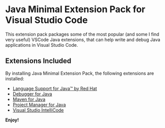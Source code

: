 # Java Minimal Extension Pack for Visual Studio Code



This extension pack packages some of the most popular (and some I find very useful) VSCode Java extensions,
that can help write and debug Java applications in Visual Studio Code.



## Extensions Included



By installing Java Minimal Extension Pack, the following extensions are installed:

- [ Language Support for Java™ by Red Hat ](https://marketplace.visualstudio.com/items?itemName=redhat.java)
- [ Debugger for Java](https://marketplace.visualstudio.com/items?itemName=vscjava.vscode-java-debug)
- [ Maven for Java](https://marketplace.visualstudio.com/items?itemName=vscjava.vscode-maven)
- [ Project Manager for Java](https://marketplace.visualstudio.com/items?itemName=vscjava.vscode-java-dependency)
- [ Visual Studio IntelliCode](https://marketplace.visualstudio.com/items?itemName=VisualStudioExptTeam.vscodeintellicode)


**Enjoy!**